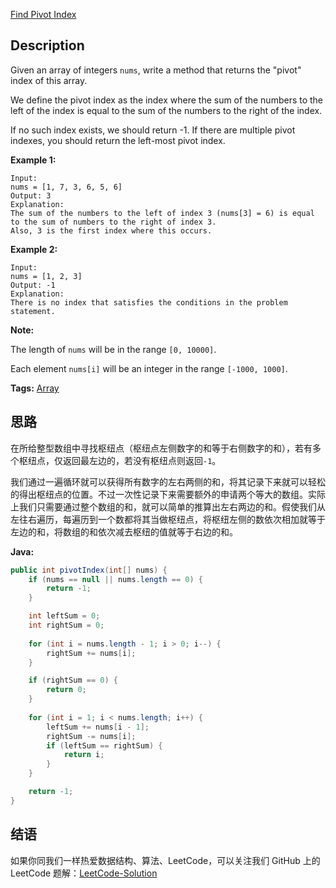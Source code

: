 [Find Pivot Index ][title]

## Description

Given an array of integers `nums`, write a method that returns the "pivot" index of this array.

We define the pivot index as the index where the sum of the numbers to the left of the index is equal to the sum of the numbers to the right of the index.

If no such index exists, we should return -1. If there are multiple pivot indexes, you should return the left-most pivot index.

**Example 1:**

```
Input: 
nums = [1, 7, 3, 6, 5, 6]
Output: 3
Explanation: 
The sum of the numbers to the left of index 3 (nums[3] = 6) is equal to the sum of numbers to the right of index 3.
Also, 3 is the first index where this occurs.
```

**Example 2:**

```
Input: 
nums = [1, 2, 3]
Output: -1
Explanation: 
There is no index that satisfies the conditions in the problem statement.
```

**Note:**

The length of `nums` will be in the range `[0, 10000]`.

Each element `nums[i]` will be an integer in the range `[-1000, 1000]`.

**Tags:** [Array](https://leetcode.com/tag/array/)

## 思路

在所给整型数组中寻找枢纽点（枢纽点左侧数字的和等于右侧数字的和），若有多个枢纽点，仅返回最左边的，若没有枢纽点则返回`-1`。

我们通过一遍循环就可以获得所有数字的左右两侧的和，将其记录下来就可以轻松的得出枢纽点的位置。不过一次性记录下来需要额外的申请两个等大的数组。实际上我们只需要通过整个数组的和，就可以简单的推算出左右两边的和。假使我们从左往右遍历，每遍历到一个数都将其当做枢纽点，将枢纽左侧的数依次相加就等于左边的和，将数组的和依次减去枢纽的值就等于右边的和。 

**Java:**

```java
public int pivotIndex(int[] nums) {
    if (nums == null || nums.length == 0) {
        return -1;
    }

    int leftSum = 0;
    int rightSum = 0;
    
    for (int i = nums.length - 1; i > 0; i--) {
        rightSum += nums[i];
    }

    if (rightSum == 0) {
        return 0;
    }
    
    for (int i = 1; i < nums.length; i++) {
        leftSum += nums[i - 1];
        rightSum -= nums[i];
        if (leftSum == rightSum) {
            return i;
        }
    }

    return -1;
}
```

## 结语

如果你同我们一样热爱数据结构、算法、LeetCode，可以关注我们 GitHub 上的 LeetCode 题解：[LeetCode-Solution][ls]

[title]: https://leetcode.com/problems/find-pivot-index/description/
[ls]: https://github.com/RichCodersAndMe/LeetCode-Solution

